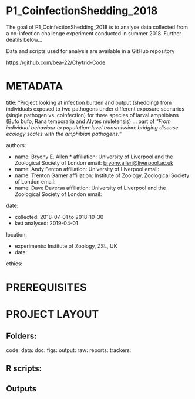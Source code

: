 # P1_CoinfectionShedding_2018

<!-- badges: start -->
<!-- badges: end -->

The goal of P1_CoinfectionShedding_2018 is to analyse data collected from a co-infection challenge experiment conducted in summer 2018. Further deatils below...  



Data and scripts used for analysis are available in a GitHub repository  

https://github.com/bea-22/Chytrid-Code 

METADATA
============
title: 
	“Project looking at infection burden and output (shedding) from individuals exposed to two pathogens under different exposure scenarios (single pathogen vs. coinfection) for three species of larval amphibians (Bufo bufo, Rana temporaria and Alytes muletensis) 
... part of *"From individual behaviour to population-level transmission: bridging disease ecology scales with the amphibian pathogens."*

authors:
- name: Bryony E. Allen *
	affiliation: University of Liverpool and the Zoological Society of London
		email: bryony.allen@liverpool.ac.uk 
- name: Andy Fenton
	affiliation: University of Liverpool 
		email: 
- name: Trenton Garner
	affiliation: Institute of Zoology,  Zoological Society of London
		email: 
- name: Dave Daversa
	affiliation: University of Liverpool and the Zoological Society of London
		email: 

date: 
- collected: 2018-07-01 to 2018-10-30  
- last analysed: 2019-04-01

location: 
- experiments: Institute of Zoology, ZSL, UK 
- data: 


ethics: 




PREREQUISITES
============



PROJECT LAYOUT 
============

Folders: 
------------------------
code: 
data: 
doc: 
figs:
output:
raw:
reports: 
trackers: 


R scripts: 
------------------------



Outputs
------------------------


